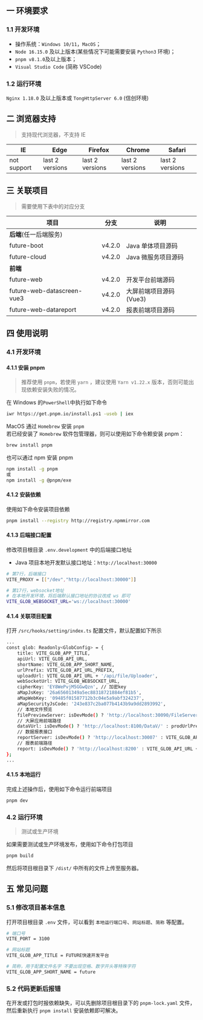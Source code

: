 ## 一 环境要求

### 1.1 开发环境

- 操作系统：`Windows 10/11`，`MacOS`；
- `Node 16.15.0` 及以上版本(某些情况下可能需要安装 `Python3` 环境)；
- `pnpm v8.1.0`及以上版本；
- `Visual Studio Code` (简称 VSCode)

### 1.2 运行环境

`Nginx 1.18.0` 及以上版本或 `TongHttpServer 6.0` (信创环境)

## 二 浏览器支持

> 支持现代浏览器，不支持 IE

| IE          | Edge            | Firefox         | Chrome          | Safari          |
| ----------- | --------------- | --------------- | --------------- | --------------- |
| not support | last 2 versions | last 2 versions | last 2 versions | last 2 versions |

## 三 关联项目

> 需要使用下表中的对应分支

| 项目                     | 分支    | 说明                   |
| ------------------------ | ------------- | ---------------------- |
| **后端**(任一后端服务)   |                 |                        |
| future-boot           | v4.2.0 | Java 单体项目源码      |
| future-cloud          | v4.2.0 | Java 微服务项目源码    |
| **前端**                 |                   |                        |
| future-web      |  v4.2.0 | 开发平台前端源码       |
| future-web-datascreen-vue3 | v4.2.0 | 大屏前端项目源码(Vue3) |
| future-web-datareport      | v4.2.0 | 报表前端项目源码       |

## 四 使用说明

### 4.1 开发环境

#### 4.1.1 安装 pnpm

> 推荐使用 `pnpm`，若使用 `yarn` ，建议使用 `Yarn v1.22.x` 版本，否则可能出现依赖安装失败的情况。

在 Windows 的`PowerShell`中执行如下命令

```bash
iwr https://get.pnpm.io/install.ps1 -useb | iex
```

MacOS 通过 `Homebrew` 安装 `pnpm`<br/> 若已经安装了 `Homebrew` 软件包管理器，则可以使用如下命令赖安装 pnpm：

```bash
brew install pnpm
```

也可以通过 npm 安装 pnpm

```bash
npm install -g pnpm
或
npm install -g @pnpm/exe
```

#### 4.1.2 安装依赖

使用如下命令安装项目依赖

```bash
pnpm install --registry http://registry.npmmirror.com
```

#### 4.1.3 后端接口配置

修改项目根目录 `.env.development` 中的后端接口地址

- Java 项目本地开发默认接口地址：`http://localhost:30000`


```bash
# 第7行，后端接口
VITE_PROXY = [["/dev","http://localhost:30000"]]

# 第17行，websocket地址
# 在本地开发环境，将后端默认接口地址的协议改成 ws 即可
VITE_GLOB_WEBSOCKET_URL='ws://localhost:30000'
```

#### 4.1.4 关联项目配置

打开 `/src/hooks/setting/index.ts` 配置文件，默认配置如下所示

```bash
...
const glob: Readonly<GlobConfig> = {
    title: VITE_GLOB_APP_TITLE,
    apiUrl: VITE_GLOB_API_URL,
    shortName: VITE_GLOB_APP_SHORT_NAME,
    urlPrefix: VITE_GLOB_API_URL_PREFIX,
    uploadUrl: VITE_GLOB_API_URL + '/api/file/Uploader',
    webSocketUrl: VITE_GLOB_WEBSOCKET_URL,
    cipherKey: 'EY8WePvjM5GGwQzn', // 加密key
    aMapJsKey: '26a65601349a5ec88318721884ef81b5',
    aMapWebKey: '09485f01587712b3c04e5a9abf324237',
    aMapSecurityJsCode: '243e837c2ba077b4143b9a9dd2893992',
    // 本地文件预览
    filePreviewServer: isDevMode() ? 'http://localhost:30090/FileServer' : VITE_GLOB_API_URL + '/FileServer',
    // 大屏应用前端路径
    dataVUrl: isDevMode() ? 'http://localhost:8100/DataV/' : prodUrlPrefix + '/DataV/',
    // 数据报表接口
    reportServer: isDevMode() ? 'http://localhost:30007' : VITE_GLOB_API_URL + '/ReportServer',
    // 报表前端路径
    report: isDevMode() ? 'http://localhost:8200' : VITE_GLOB_API_URL + '/Report',
};
...
```

#### 4.1.5 本地运行

完成上述操作后，使用如下命令运行前端项目

```bash
pnpm dev
```

### 4.2 运行环境

> 测试或生产环境

如果需要测试或生产环境发布，使用如下命令打包项目

```bash
pnpm build
```

然后将项目根目录下 `/dist/` 中所有的文件上传至服务器。

## 五 常见问题

### 5.1 修改项目基本信息

打开项目根目录 `.env` 文件，可以看到 `本地运行端口号`、`网站标题`、`简称` 等配置。

```bash
# 端口号
VITE_PORT = 3100

# 网站标题
VITE_GLOB_APP_TITLE = FUTURE快速开发平台

# 简称，用于配置文件名字 不要出现空格、数字开头等特殊字符
VITE_GLOB_APP_SHORT_NAME = future
```

### 5.2 代码更新后报错

在开发或打包时报依赖缺失，可以先删除项目根目录下的 `pnpm-lock.yaml` 文件，然后重新执行 `pnpm install` 安装依赖即可解决。
